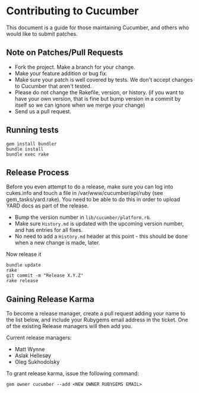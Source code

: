 # Contributing to Cucumber

This document is a guide for those maintaining Cucumber, and others who would like to submit patches.

## Note on Patches/Pull Requests

* Fork the project. Make a branch for your change.
* Make your feature addition or bug fix.
* Make sure your patch is well covered by tests. We don't accept changes to Cucumber that aren't tested.
* Please do not change the Rakefile, version, or history.
  (if you want to have your own version, that is fine but
  bump version in a commit by itself so we can ignore when we merge your change)
* Send us a pull request.

## Running tests

    gem install bundler
    bundle install
    bundle exec rake

## Release Process

Before you even attempt to do a release, make sure you can log into cukes.info and touch a file in /var/www/cucumber/api/ruby (see gem_tasks/yard.rake). You need to be able to do this in order to upload YARD docs as part of the release.

* Bump the version number in `lib/cucumber/platform.rb`.
* Make sure `History.md` is updated with the upcoming version number, and has entries for all fixes.
* No need to add a `History.md` header at this point - this should be done when a new change is made, later.

Now release it

    bundle update
    rake
    git commit -m "Release X.Y.Z"
    rake release

## Gaining Release Karma

To become a release manager, create a pull request adding your name to the list below, and include your Rubygems email address in the ticket. One of the existing Release managers will then add you.

Current release managers:
  * Matt Wynne
  * Aslak Hellesøy
  * Oleg Sukhodolsky

To grant release karma, issue the following command:

    gem owner cucumber --add <NEW OWNER RUBYGEMS EMAIL>
